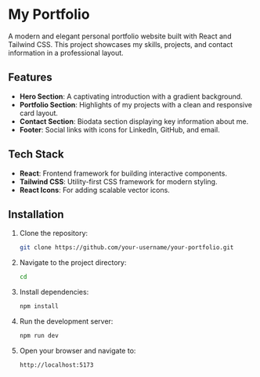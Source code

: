 # My Portfolio

A modern and elegant personal portfolio website built with React and Tailwind CSS. This project showcases my skills, projects, and contact information in a professional layout.

## Features
- **Hero Section**: A captivating introduction with a gradient background.
- **Portfolio Section**: Highlights of my projects with a clean and responsive card layout.
- **Contact Section**: Biodata section displaying key information about me.
- **Footer**: Social links with icons for LinkedIn, GitHub, and email.

## Tech Stack
- **React**: Frontend framework for building interactive components.
- **Tailwind CSS**: Utility-first CSS framework for modern styling.
- **React Icons**: For adding scalable vector icons.

## Installation
1. Clone the repository:
   ```bash
   git clone https://github.com/your-username/your-portfolio.git
2. Navigate to the project directory:
    ```bash
    cd
3. Install dependencies:
    ```bash
    npm install
4. Run the development server:
    ```bash
    npm run dev
5. Open your browser and navigate to:
    ```bash
    http://localhost:5173



